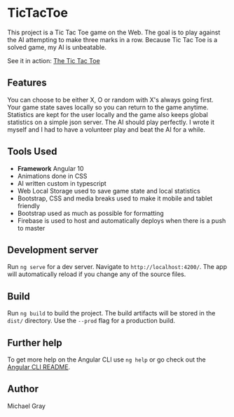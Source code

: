 # TicTacToe

This project is a Tic Tac Toe game on the Web. The goal is to play against the AI attempting to make three marks in a row. Because Tic Tac Toe is a solved game, my AI is unbeatable.

See it in action: [The Tic Tac Toe](https://the-tic-tack-toe.web.app/)

## Features 

You can choose to be either X, O or random with X's always going first. Your game state saves locally so you can return to the game anytime. Statistics are kept for the user locally and the game also keeps global statistics on a simple json server. The AI should play perfectly. I wrote it myself and I had to have a volunteer play and beat the AI for a while. 

## Tools Used

- **Framework** Angular 10
- Animations done in CSS
- AI written custom in typescript
- Web Local Storage used to save game state and local statistics
- Bootstrap, CSS and media breaks used to make it mobile and tablet friendly
- Bootstrap used as much as possible for formatting
- Firebase is used to host and automatically deploys when there is a push to master

## Development server

Run `ng serve` for a dev server. Navigate to `http://localhost:4200/`. The app will automatically reload if you change any of the source files.

## Build

Run `ng build` to build the project. The build artifacts will be stored in the `dist/` directory. Use the `--prod` flag for a production build.

## Further help

To get more help on the Angular CLI use `ng help` or go check out the [Angular CLI README](https://github.com/angular/angular-cli/blob/master/README.md).

## Author

Michael Gray
